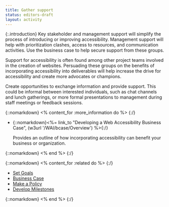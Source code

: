 ```yaml
---
title: Gather support
status: editors-draft
layout: activity
---
```


{:.introduction}
Key stakeholder and management support will simplify the process of introducing or improving accessibility. Management support will help with prioritization clashes, access to resources, and communication activities. Use the business case to help secure support from these groups.

Support for accessibility is often found among other project teams involved in the creation of websites. Persuading these groups on the benefits of incorporating accessibility into deliverables will help increase the drive for accessibility and create more advocates or champions.

Create opportunities to exchange information and provide support. This could be informal between interested individuals, such as chat channels and lunch gatherings, or more formal presentations to management during staff meetings or feedback sessions.

{::nomarkdown}
<% content_for :more_information do %>
{:/}

* {::nomarkdown}<%= link_to "Developing a Web Accessibility Business Case", (w3url '/WAI/bcase/Overview') %>{:/}

  Provides an outline of how incorporating accessibility can benefit your business or organization.
  
{::nomarkdown}
<% end %>
{:/}

{::nomarkdown}
<% content_for :related do %>
{:/}

* [Set Goals](set_goals.html)
* [Business Case](business_case.html)
* [Make a Policy](../plan/make_a_policy.html)
* [Develop Milestones](../plan/develop_milestones.html)

{::nomarkdown}
<% end %>
{:/}
